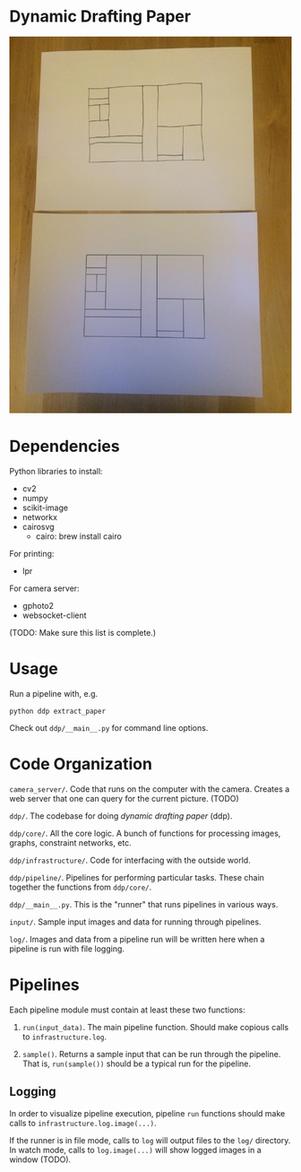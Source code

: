# Dynamic Drafting Paper

![Horizontal/Vertical Lines Test](doc/hv_lines.jpg)

# Dependencies

Python libraries to install:

* cv2
* numpy
* scikit-image
* networkx
* cairosvg
    * cairo: brew install cairo

For printing:

* lpr

For camera server:

* gphoto2
* websocket-client

(TODO: Make sure this list is complete.)


# Usage

Run a pipeline with, e.g.

    python ddp extract_paper

Check out `ddp/__main__.py` for command line options.


# Code Organization

`camera_server/`. Code that runs on the computer with the camera. Creates a web server that one can query for the current picture. (TODO)

`ddp/`. The codebase for doing *dynamic drafting paper* (ddp).

`ddp/core/`. All the core logic. A bunch of functions for processing images, graphs, constraint networks, etc.

`ddp/infrastructure/`. Code for interfacing with the outside world.

`ddp/pipeline/`. Pipelines for performing particular tasks. These chain together the functions from `ddp/core/`.

`ddp/__main__.py`. This is the "runner" that runs pipelines in various ways.

`input/`. Sample input images and data for running through pipelines.

`log/`. Images and data from a pipeline run will be written here when a pipeline is run with file logging.


# Pipelines

Each pipeline module must contain at least these two functions:

1. `run(input_data)`. The main pipeline function. Should make copious calls to `infrastructure.log`.

2. `sample()`. Returns a sample input that can be run through the pipeline. That is, `run(sample())` should be a typical run for the pipeline.

## Logging

In order to visualize pipeline execution, pipeline `run` functions should make calls to `infrastructure.log.image(...)`.

If the runner is in file mode, calls to `log` will output files to the `log/` directory. In watch mode, calls to `log.image(...)` will show logged images in a window (TODO).
